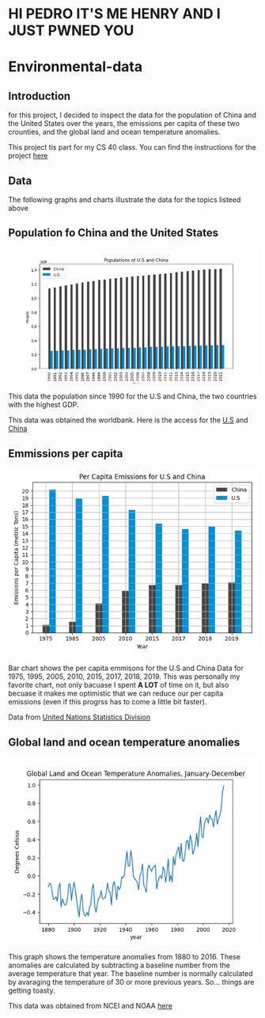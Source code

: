 # HI PEDRO IT'S ME HENRY AND I JUST PWNED YOU
# Environmental-data


## Introduction

for this project, I decided to inspect the data for the population of China and the United States over the years, the emissions per capita of these two crounties, and the global land and ocean temperature anomalies. 

This project tis part for my CS 40 class. You can find the instructions for the project [here](https://github.com/mikeizbicki/cmc-csci040/tree/2022fall/project_02)

## Data

The following graphs and charts illustrate the data for the topics listeed above

## Population fo China and the United States

![Populations of U.S and China](Populations.png)



This data the population since 1990 for the U.S and China, the two countries with the highest GDP. 

This data was obtained the worldbank. Here is the access for the [U.S](https://data.worldbank.org/indicator/SP.POP.TOTL?locations=US) and [China](https://data.worldbank.org/indicator/SP.POP.TOTL?locations=CN)

## Emmissions per capita

![Per Capita Emissions of U.S and China](PCemissions.png)

Bar chart shows the per capita emmisons for the U.S and China Data for 1975, 1995, 2005, 2010, 2015, 2017, 2018, 2019. This was personally my favorite chart, not only bacuase I spent **A LOT** of time on it, but also becuase it makes me optimistic that we can reduce our per capita emissions (even if this progrss has to come a little bit faster). 

Data from [United Nations Statistics Division](http://data.un.org/)


## Global land and ocean temperature anomalies

![Global land and ocean temperature anomalies](GLOTA.png)

This graph shows the temperature anomalies from 1880 to 2016. These anomalies are calculated by subtracting a baseline number from the average temperature that year. The baseline number is normally calculated by avaraging the temperature of 30 or more previous years. So... things are getting toasty. 

This data was obtained from NCEI and NOAA [here](https://www.ncei.noaa.gov/access/monitoring/climate-at-a-glance/global/time-series/globe/)
